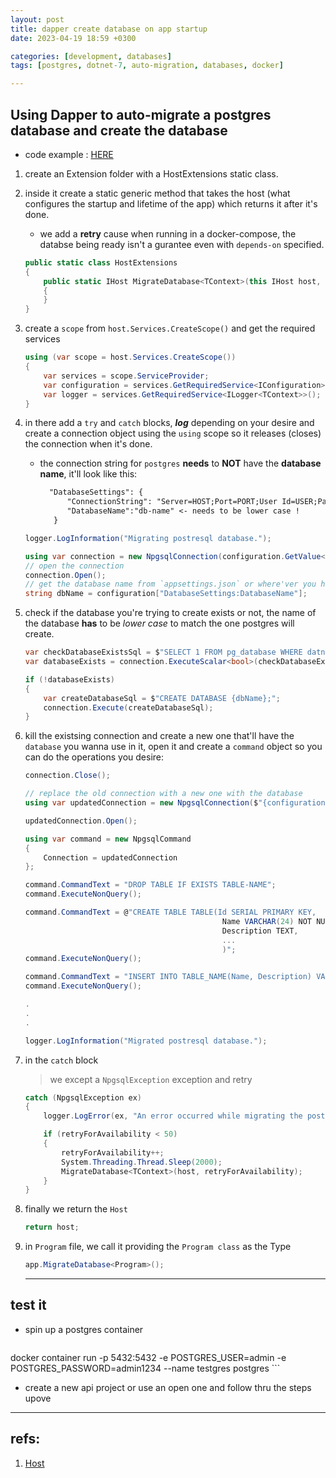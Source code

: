 ```yaml
---
layout: post
title: dapper create database on app startup
date: 2023-04-19 18:59 +0300

categories: [development, databases]
tags: [postgres, dotnet-7, auto-migration, databases, docker]

---
```

## Using Dapper to auto-migrate a postgres database and create the database


- code example : [HERE](https://github.com/CanaanGM/Microservices-in-dotnet/blob/main/src/Services/Discount/Discount.API/Extensions/HostExtensions.cs)

1. create an Extension folder with a HostExtensions static class.
2. inside it create a static generic method that takes the host (what configures the startup and lifetime of the app) which returns it after it's done.
    - we add a **retry** cause when running in a docker-compose, the databse being ready isn't a gurantee even with `depends-on` specified.

    ```c#
    public static class HostExtensions
    {
        public static IHost MigrateDatabase<TContext>(this IHost host, int? retry = 0)
        {
        }
    }
    ```
3. create a `scope` from `host.Services.CreateScope()` and get the required services 
    ```c#
    using (var scope = host.Services.CreateScope())
    {
        var services = scope.ServiceProvider;
        var configuration = services.GetRequiredService<IConfiguration>();
        var logger = services.GetRequiredService<ILogger<TContext>>();
    }
    ```
4. in there add a `try` and `catch` blocks, ***log*** depending on your desire and create a connection object using the `using` scope so it releases (closes) the connection when it's done.
    - the connection string for `postgres` **needs** to **NOT** have the **database name**, it'll look like this:
      ```txt
        "DatabaseSettings": {
            "ConnectionString": "Server=HOST;Port=PORT;User Id=USER;Password=PASS;",
            "DatabaseName":"db-name" <- needs to be lower case !
         }
      ```

    ```c#
    logger.LogInformation("Migrating postresql database.");

    using var connection = new NpgsqlConnection(configuration.GetValue<string>("DatabaseSettings:ConnectionString"));
    // open the connection
    connection.Open();
    // get the database name from `appsettings.json` or where'ver you have it
    string dbName = configuration["DatabaseSettings:DatabaseName"];

    ```

5. check if the database you're trying to create exists or not, the name of the database **has** to be *lower case* to match the one postgres will create.

    ```c#
    var checkDatabaseExistsSql = $"SELECT 1 FROM pg_database WHERE datname = '{dbName}'";
    var databaseExists = connection.ExecuteScalar<bool>(checkDatabaseExistsSql);

    if (!databaseExists)
    {
        var createDatabaseSql = $"CREATE DATABASE {dbName};";
        connection.Execute(createDatabaseSql);
    }
    ```
6. kill the existsing connection and create a new one that'll have the `database` you wanna use in it, open it and create a `command` object so you can do the operations you desire:
    ```c#
    connection.Close();

    // replace the old connection with a new one with the database
    using var updatedConnection = new NpgsqlConnection($"{configuration["DatabaseSettings:ConnectionString"]}Database={dbName};");
    
    updatedConnection.Open();

    using var command = new NpgsqlCommand
    {
        Connection = updatedConnection
    };
    ```
    ```c#
    command.CommandText = "DROP TABLE IF EXISTS TABLE-NAME";
    command.ExecuteNonQuery();

    command.CommandText = @"CREATE TABLE TABLE(Id SERIAL PRIMARY KEY, 
                                                Name VARCHAR(24) NOT NULL,
                                                Description TEXT,
                                                ...
                                                )";
    command.ExecuteNonQuery();

    command.CommandText = "INSERT INTO TABLE_NAME(Name, Description) VALUES('STUFF', 'IN HERE');";
    command.ExecuteNonQuery();

    .
    .
    .

    logger.LogInformation("Migrated postresql database.");
    ```

7. in the `catch` block
    > we except a `NpgsqlException` exception and retry 

    ```c# 
    catch (NpgsqlException ex)
    {
        logger.LogError(ex, "An error occurred while migrating the postresql database");

        if (retryForAvailability < 50)
        {
            retryForAvailability++;
            System.Threading.Thread.Sleep(2000);
            MigrateDatabase<TContext>(host, retryForAvailability);
        }
    }
    ```
8. finally we return the `Host`
    ```c# 
    return host;
    ```
9. in `Program` file, we call it providing the `Program class` as the Type
    ```c#
    app.MigrateDatabase<Program>();
    ```

    ---

## test it

- spin up a postgres container

    ```bash
docker container run -p 5432:5432 -e POSTGRES_USER=admin -e POSTGRES_PASSWORD=admin1234 --name testgres postgres
    ```

- create a new api project or use an open one and follow thru the steps upove

---

## refs:

1. [Host](https://learn.microsoft.com/en-us/aspnet/core/fundamentals/host/web-host?view=aspnetcore-7.0)